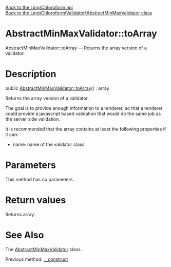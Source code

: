 [Back to the Ling/Chloroform api](https://github.com/lingtalfi/Chloroform/blob/master/doc/api/Ling/Chloroform.md)<br>
[Back to the Ling\Chloroform\Validator\AbstractMinMaxValidator class](https://github.com/lingtalfi/Chloroform/blob/master/doc/api/Ling/Chloroform/Validator/AbstractMinMaxValidator.md)


AbstractMinMaxValidator::toArray
================



AbstractMinMaxValidator::toArray — Returns the array version of a validator.




Description
================


public [AbstractMinMaxValidator::toArray](https://github.com/lingtalfi/Chloroform/blob/master/doc/api/Ling/Chloroform/Validator/AbstractMinMaxValidator/toArray.md)() : array




Returns the array version of a validator.

The goal is to provide enough information to a renderer, so that a renderer could provide a
javascript based validation that would do the same job as the server side validation.


It is recommended that the array contains at least the following properties if it can:

- name: name of the validator class




Parameters
================

This method has no parameters.


Return values
================

Returns array.








See Also
================

The [AbstractMinMaxValidator](https://github.com/lingtalfi/Chloroform/blob/master/doc/api/Ling/Chloroform/Validator/AbstractMinMaxValidator.md) class.

Previous method: [__construct](https://github.com/lingtalfi/Chloroform/blob/master/doc/api/Ling/Chloroform/Validator/AbstractMinMaxValidator/__construct.md)<br>

